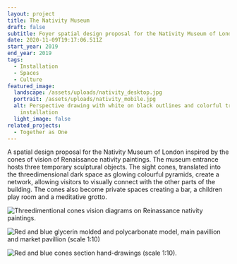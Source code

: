 ```yaml
---
layout: project
title: The Nativity Museum
draft: false
subtitle: Foyer spatial design proposal for the Nativity Museum of London
date: 2020-11-09T19:17:06.511Z
start_year: 2019
end_year: 2019
tags:
  - Installation
  - Spaces
  - Culture
featured_image:
  landscape: /assets/uploads/nativity_desktop.jpg
  portrait: /assets/uploads/nativity_mobile.jpg
  alt: Perspective drawing with white on black outlines and colorful translucent
    installation
  light_image: false
related_projects:
  - Together as One
---
```

A spatial design proposal for the Nativity Museum of London inspired by the cones of vision of Renaissance nativity paintings. The museum entrance hosts three temporary sculptural objects. The sight cones, translated into the threedimensional dark space as glowing colourful pyramids, create a network, allowing visitors to visually connect with the other parts of the building. The cones also become private spaces creating a bar, a children play room and a meditative grotto. 

![Threedimentional cones vision diagrams on Reinassance nativity paintings.](/assets/uploads/nativity2.jpg "Study of cones vision diagrams on Reinassance nativity paintings.")

![Red and blue glycerin molded and polycarbonate model, main pavillion and market pavillion (scale 1:10)](/assets/uploads/nativity9.jpg "Red and blue glycerin molded and polycarbonate model, main pavillion and market pavillion (scale 1:10)")

![Red and blue cones section hand-drawings (scale 1:10).](/assets/uploads/nativity4.jpg "Red and blue cones section hand-drawings (scale 1:10).")
